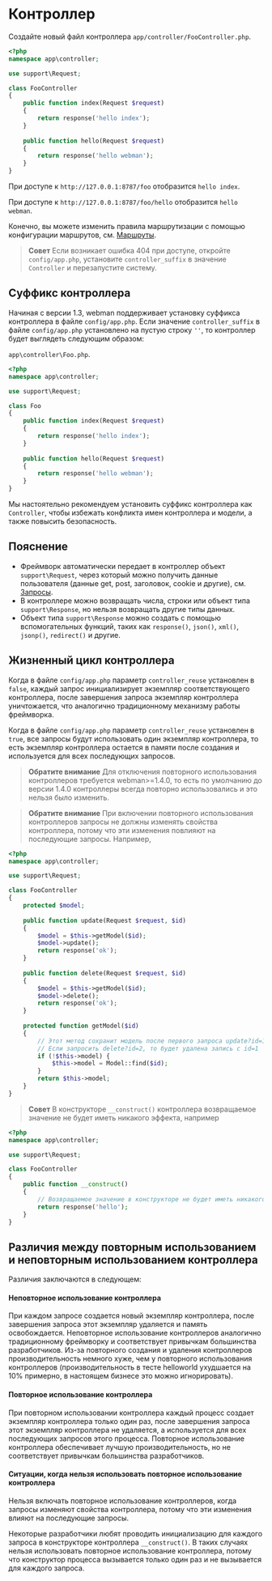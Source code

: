 # Контроллер

Создайте новый файл контроллера `app/controller/FooController.php`.

```php
<?php
namespace app\controller;

use support\Request;

class FooController
{
    public function index(Request $request)
    {
        return response('hello index');
    }
    
    public function hello(Request $request)
    {
        return response('hello webman');
    }
}
```

При доступе к `http://127.0.0.1:8787/foo` отобразится `hello index`.

При доступе к `http://127.0.0.1:8787/foo/hello` отобразится `hello webman`.

Конечно, вы можете изменить правила маршрутизации с помощью конфигурации маршрутов, см. [Маршруты](route.md).

> **Совет**
> Если возникает ошибка 404 при доступе, откройте `config/app.php`, установите `controller_suffix` в значение `Controller` и перезапустите систему.

## Суффикс контроллера
Начиная с версии 1.3, webman поддерживает установку суффикса контроллера в файле `config/app.php`. Если значение `controller_suffix` в файле `config/app.php` установлено на пустую строку `''`, то контроллер будет выглядеть следующим образом:

`app\controller\Foo.php`.

```php
<?php
namespace app\controller;

use support\Request;

class Foo
{
    public function index(Request $request)
    {
        return response('hello index');
    }
    
    public function hello(Request $request)
    {
        return response('hello webman');
    }
}
```

Мы настоятельно рекомендуем установить суффикс контроллера как `Controller`, чтобы избежать конфликта имен контроллера и модели, а также повысить безопасность.

## Пояснение
- Фреймворк автоматически передает в контроллер объект `support\Request`, через который можно получить данные пользователя (данные get, post, заголовок, cookie и другие), см. [Запросы](request.md).
- В контроллере можно возвращать числа, строки или объект типа `support\Response`, но нельзя возвращать другие типы данных.
- Объект типа `support\Response` можно создать с помощью вспомогательных функций, таких как `response()`, `json()`, `xml()`, `jsonp()`, `redirect()` и другие.

## Жизненный цикл контроллера

Когда в файле `config/app.php` параметр `controller_reuse` установлен в `false`, каждый запрос инициализирует экземпляр соответствующего контроллера, после завершения запроса экземпляр контроллера уничтожается, что аналогично традиционному механизму работы фреймворка.

Когда в файле `config/app.php` параметр `controller_reuse` установлен в `true`, все запросы будут использовать один экземпляр контроллера, то есть экземпляр контроллера остается в памяти после создания и используется для всех последующих запросов.

> **Обратите внимание**
> Для отключения повторного использования контроллеров требуется webman>=1.4.0, то есть по умолчанию до версии 1.4.0 контроллеры всегда повторно использовались и это нельзя было изменить.

> **Обратите внимание**
> При включении повторного использования контроллеров запросы не должны изменять свойства контроллера, потому что эти изменения повлияют на последующие запросы. Например,

```php
<?php
namespace app\controller;

use support\Request;

class FooController
{
    protected $model;
    
    public function update(Request $request, $id)
    {
        $model = $this->getModel($id);
        $model->update();
        return response('ok');
    }
    
    public function delete(Request $request, $id)
    {
        $model = $this->getModel($id);
        $model->delete();
        return response('ok');
    }
    
    protected function getModel($id)
    {
        // Этот метод сохранит модель после первого запроса update?id=1
        // Если запросить delete?id=2, то будет удалена запись с id=1
        if (!$this->model) {
            $this->model = Model::find($id);
        }
        return $this->model;
    }
}
```

> **Совет**
> В конструкторе `__construct()` контроллера возвращаемое значение не будет иметь никакого эффекта, например

```php
<?php
namespace app\controller;

use support\Request;

class FooController
{
    public function __construct()
    {
        // Возвращаемое значение в конструкторе не будет иметь никакого эффекта, браузер не получит это в ответ
        return response('hello'); 
    }
}
```

## Различия между повторным использованием и неповторным использованием контроллера
Различия заключаются в следующем:

#### Неповторное использование контроллера
При каждом запросе создается новый экземпляр контроллера, после завершения запроса этот экземпляр удаляется и память освобождается. Неповторное использование контроллеров аналогично традиционному фреймворку и соответствует привычкам большинства разработчиков. Из-за повторного создания и удаления контроллеров производительность немного хуже, чем у повторного использования контроллеров (производительность в тесте helloworld ухудшается на 10% примерно, в настоящем бизнесе это можно игнорировать).

#### Повторное использование контроллера
При повторном использовании контроллера каждый процесс создает экземпляр контроллера только один раз, после завершения запроса этот экземпляр контроллера не удаляется, а используется для всех последующих запросов этого процесса. Повторное использование контроллера обеспечивает лучшую производительность, но не соответствует привычкам большинства разработчиков.

#### Ситуации, когда нельзя использовать повторное использование контроллера
Нельзя включать повторное использование контроллеров, когда запросы изменяют свойства контроллера, потому что эти изменения влияют на последующие запросы.

Некоторые разработчики любят проводить инициализацию для каждого запроса в конструкторе контроллера `__construct()`. В таких случаях нельзя использовать повторное использование контроллера, потому что конструктор процесса вызывается только один раз и не вызывается для каждого запроса.

